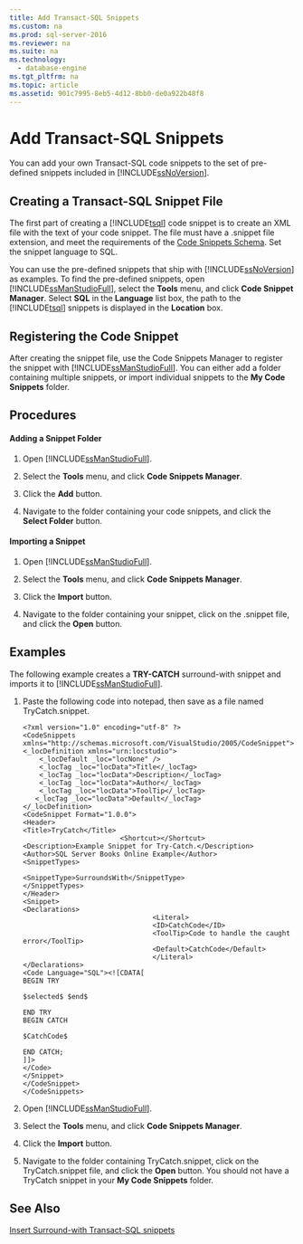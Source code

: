 ```yaml
---
title: Add Transact-SQL Snippets
ms.custom: na
ms.prod: sql-server-2016
ms.reviewer: na
ms.suite: na
ms.technology: 
  - database-engine
ms.tgt_pltfrm: na
ms.topic: article
ms.assetid: 901c7995-8eb5-4d12-8bb0-de0a922b48f8
---
```

# Add Transact-SQL Snippets
  You can add your own Transact\-SQL code snippets to the set of pre\-defined snippets included in [!INCLUDE[ssNoVersion](../../Token/Other/ssNoVersion_md.md)].  
  
## Creating a Transact\-SQL Snippet File  
 The first part of creating a [!INCLUDE[tsql](../../Token/Other/tsql_md.md)] code snippet is to create an XML file with the text of your code snippet. The file must have a .snippet file extension, and meet the requirements of the [Code Snippets Schema](http://go.microsoft.com/fwlink/?LinkId=207504). Set the snippet language to SQL.  
  
 You can use the pre\-defined snippets that ship with [!INCLUDE[ssNoVersion](../../Token/Other/ssNoVersion_md.md)] as examples. To find the pre\-defined snippets, open [!INCLUDE[ssManStudioFull](../../Token/Other/ssManStudioFull_md.md)], select the **Tools** menu, and click **Code Snippet Manager**. Select **SQL** in the **Language** list box, the path to the [!INCLUDE[tsql](../../Token/Other/tsql_md.md)] snippets is displayed in the **Location** box.  
  
## Registering the Code Snippet  
 After creating the snippet file, use the Code Snippets Manager to register the snippet with [!INCLUDE[ssManStudioFull](../../Token/Other/ssManStudioFull_md.md)]. You can either add a folder containing multiple snippets, or import individual snippets to the **My Code Snippets** folder.  
  
## Procedures  
  
#### Adding a Snippet Folder  
  
1.  Open [!INCLUDE[ssManStudioFull](../../Token/Other/ssManStudioFull_md.md)].  
  
2.  Select the **Tools** menu, and click **Code Snippets Manager**.  
  
3.  Click the **Add** button.  
  
4.  Navigate to the folder containing your code snippets, and click the **Select Folder** button.  
  
#### Importing a Snippet  
  
1.  Open [!INCLUDE[ssManStudioFull](../../Token/Other/ssManStudioFull_md.md)].  
  
2.  Select the **Tools** menu, and click **Code Snippets Manager**.  
  
3.  Click the **Import** button.  
  
4.  Navigate to the folder containing your snippet, click on the .snippet file, and click the **Open** button.  
  
## Examples  
 The following example creates a **TRY\-CATCH** surround\-with snippet and imports it to [!INCLUDE[ssManStudioFull](../../Token/Other/ssManStudioFull_md.md)].  
  
1.  Paste the following code into notepad, then save as a file named TryCatch.snippet.  
  
    ```  
    <?xml version="1.0" encoding="utf-8" ?>  
    <CodeSnippets  xmlns="http://schemas.microsoft.com/VisualStudio/2005/CodeSnippet">  
    <_locDefinition xmlns="urn:locstudio">  
        <_locDefault _loc="locNone" />  
        <_locTag _loc="locData">Title</_locTag>  
        <_locTag _loc="locData">Description</_locTag>  
        <_locTag _loc="locData">Author</_locTag>  
        <_locTag _loc="locData">ToolTip</_locTag>  
       <_locTag _loc="locData">Default</_locTag>  
    </_locDefinition>  
    <CodeSnippet Format="1.0.0">  
    <Header>  
    <Title>TryCatch</Title>  
                            <Shortcut></Shortcut>  
    <Description>Example Snippet for Try-Catch.</Description>  
    <Author>SQL Server Books Online Example</Author>  
    <SnippetTypes>  
                                    <SnippetType>SurroundsWith</SnippetType>  
    </SnippetTypes>  
    </Header>  
    <Snippet>  
    <Declarations>  
                                    <Literal>  
                                    <ID>CatchCode</ID>  
                                    <ToolTip>Code to handle the caught error</ToolTip>  
                                    <Default>CatchCode</Default>  
                                    </Literal>  
    </Declarations>  
    <Code Language="SQL"><![CDATA[  
    BEGIN TRY  
  
    $selected$ $end$  
  
    END TRY  
    BEGIN CATCH  
  
    $CatchCode$  
  
    END CATCH;  
    ]]>  
    </Code>  
    </Snippet>  
    </CodeSnippet>  
    </CodeSnippets>  
    ```  
  
2.  Open [!INCLUDE[ssManStudioFull](../../Token/Other/ssManStudioFull_md.md)].  
  
3.  Select the **Tools** menu, and click **Code Snippets Manager**.  
  
4.  Click the **Import** button.  
  
5.  Navigate to the folder containing TryCatch.snippet, click on the TryCatch.snippet file, and click the **Open** button. You should not have a TryCatch snippet in your **My Code Snippets** folder.  
  
## See Also  
 [Insert Surround-with Transact-SQL snippets](../../Topics/TopicNameNotContainA/Insert-Surround-with-Transact-SQL-snippets.md)  
  
  
